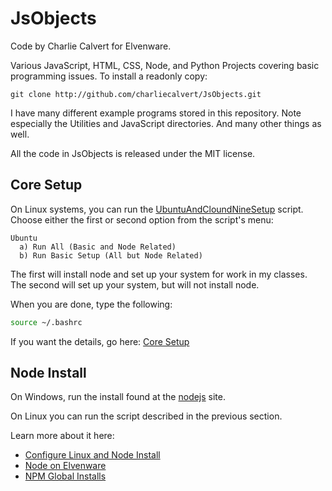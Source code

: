# JsObjects

Code by Charlie Calvert for Elvenware.

Various JavaScript, HTML, CSS, Node, and Python Projects covering
basic programming issues. To install a readonly copy:

    git clone http://github.com/charliecalvert/JsObjects.git

I have many different example programs stored in this
repository. Note especially the Utilities and JavaScript
directories. And many other things as well.

All the code in JsObjects is released under the MIT license.

## Core Setup

On Linux systems, you can run the [UbuntuAndCloundNineSetup][ubuntu-setup] script. Choose either the first or second option from the script's menu:

```text
Ubuntu
  a) Run All (Basic and Node Related)
  b) Run Basic Setup (All but Node Related)
```

The first will install node and set up your system for work in my classes. The second will set up your system, but will not install node.

When you are done, type the following:

```bash
source ~/.bashrc
```

If you want the details, go here: [Core Setup][core-details]

[ubuntu-setup]:https://github.com/charliecalvert/JsObjects/blob/master/Utilities/SetupLinuxBox/UbuntuAndCloudNineSetup
[core-details]:http://www.elvenware.com/charlie/os/linux/ConfigureLinux.html#core-setup

## Node Install

On Windows, run the install found at the [nodejs](https://nodejs.org/) site.

On Linux you can run the script described in the previous section.

Learn more about it here:

- [Configure Linux and Node Install][node-install]
- [Node on Elvenware][elven-node]
- [NPM Global Installs][npm-global]

[node-install]:http://www.elvenware.com/charlie/os/linux/ConfigureLinux.html#install-node
[elven-node]:http://www.elvenware.com/charlie/development/web/JavaScript/NodeJs.html#node
[npm-global]:http://www.elvenware.com/charlie/development/web/JavaScript/NodeJs.html#npm-global


